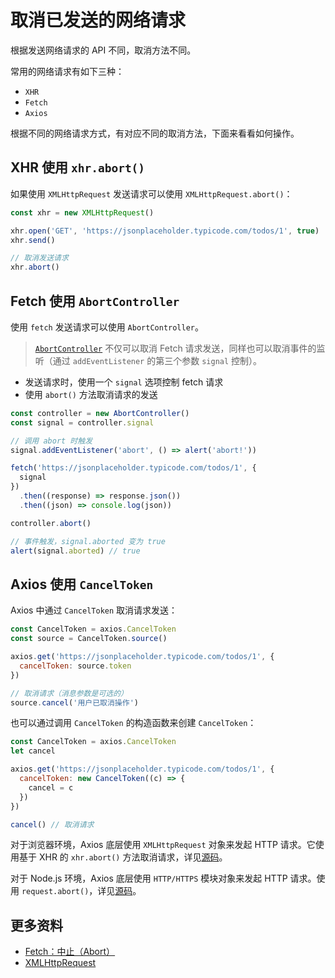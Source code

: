 # 取消已发送的网络请求

根据发送网络请求的 API 不同，取消方法不同。

常用的网络请求有如下三种：

- `XHR`
- `Fetch`
- `Axios`

根据不同的网络请求方式，有对应不同的取消方法，下面来看看如何操作。

## XHR 使用 `xhr.abort()`

如果使用 `XMLHttpRequest` 发送请求可以使用 `XMLHttpRequest.abort()`：

```js
const xhr = new XMLHttpRequest()

xhr.open('GET', 'https://jsonplaceholder.typicode.com/todos/1', true)
xhr.send()

// 取消发送请求
xhr.abort()
```

## Fetch 使用 `AbortController`

使用 `fetch` 发送请求可以使用 `AbortController`。

> [`AbortController`](https://developer.mozilla.org/zh-CN/docs/Web/API/AbortController) 不仅可以取消 Fetch 请求发送，同样也可以取消事件的监听（通过 `addEventListener` 的第三个参数 `signal` 控制）。

- 发送请求时，使用一个 `signal` 选项控制 fetch 请求
- 使用 `abort()` 方法取消请求的发送

```js
const controller = new AbortController()
const signal = controller.signal

// 调用 abort 时触发
signal.addEventListener('abort', () => alert('abort!'))

fetch('https://jsonplaceholder.typicode.com/todos/1', {
  signal
})
  .then((response) => response.json())
  .then((json) => console.log(json))

controller.abort()

// 事件触发，signal.aborted 变为 true
alert(signal.aborted) // true
```

## Axios 使用 `CancelToken`

Axios 中通过 `CancelToken` 取消请求发送：

```js
const CancelToken = axios.CancelToken
const source = CancelToken.source()

axios.get('https://jsonplaceholder.typicode.com/todos/1', {
  cancelToken: source.token
})

// 取消请求（消息参数是可选的）
source.cancel('用户已取消操作')
```

也可以通过调用 `CancelToken` 的构造函数来创建 `CancelToken`：

```js
const CancelToken = axios.CancelToken
let cancel

axios.get('https://jsonplaceholder.typicode.com/todos/1', {
  cancelToken: new CancelToken((c) => {
    cancel = c
  })
})

cancel() // 取消请求
```

对于浏览器环境，Axios 底层使用 `XMLHttpRequest` 对象来发起 HTTP 请求。它使用基于 XHR 的 `xhr.abort()` 方法取消请求，详见[源码](https://github.com/axios/axios/blob/v0.21.1/lib/adapters/xhr.js#L165)。

对于 Node.js 环境，Axios 底层使用 `HTTP/HTTPS` 模块对象来发起 HTTP 请求。使用 `request.abort()`，详见[源码](https://github.com/axios/axios/blob/v0.21.1/lib/adapters/http.js#L289)。

## 更多资料

- [Fetch：中止（Abort）](https://zh.javascript.info/fetch-abort)
- [XMLHttpRequest](https://zh.javascript.info/xmlhttprequest)
